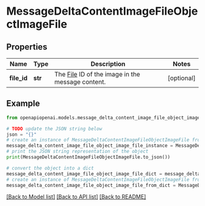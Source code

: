# MessageDeltaContentImageFileObjectImageFile


## Properties

Name | Type | Description | Notes
------------ | ------------- | ------------- | -------------
**file_id** | **str** | The [File](/docs/api-reference/files) ID of the image in the message content. | [optional] 

## Example

```python
from openapiopenai.models.message_delta_content_image_file_object_image_file import MessageDeltaContentImageFileObjectImageFile

# TODO update the JSON string below
json = "{}"
# create an instance of MessageDeltaContentImageFileObjectImageFile from a JSON string
message_delta_content_image_file_object_image_file_instance = MessageDeltaContentImageFileObjectImageFile.from_json(json)
# print the JSON string representation of the object
print(MessageDeltaContentImageFileObjectImageFile.to_json())

# convert the object into a dict
message_delta_content_image_file_object_image_file_dict = message_delta_content_image_file_object_image_file_instance.to_dict()
# create an instance of MessageDeltaContentImageFileObjectImageFile from a dict
message_delta_content_image_file_object_image_file_from_dict = MessageDeltaContentImageFileObjectImageFile.from_dict(message_delta_content_image_file_object_image_file_dict)
```
[[Back to Model list]](../README.md#documentation-for-models) [[Back to API list]](../README.md#documentation-for-api-endpoints) [[Back to README]](../README.md)


